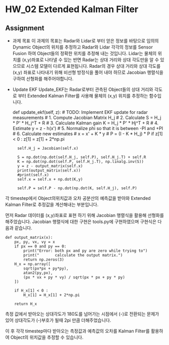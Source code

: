 
# HW_02 Extended Kalman Filter

## Assignment

- 과제 목표
  이 과제의 목표는 Radar와 Lidar로 부터 얻은 정보를 바탕으로 임의의 Dynamic Object의 위치를 추정하고 Radar와 Lidar 각각의 정보를 Sensor Fusion 하여 Object들의 정확한 위치를 추정해 내는 것입니다.
  Lidar는 물체의 위치를 (x,y)좌표로 나타낼 수 있는 반면 Radar는 상대 거리와 상대 각도만을 알 수 있으므로 시스템 모델이 다르게 표현됩니다.
  Radar의 경우 상대 거리와 상대 각도를 (x,y) 좌표로 나타내기 위해 비선형 방정식을 풀어 내야 하므로 Jacobian 행렬식을 구하여 선형화를 해주어야합니다.

- Update EKF
 Update_EKF는 Radar로부터 관측된 Object들의 상대 거리와 각도로 부터 Extended Kalman Filter를 사용해 물체의 (x,y) 위치를 추정하는 함수입니다.
	
    def update_ekf(self, z):
        # TODO: Implement EKF update for radar measurements
        # 1. Compute Jacobian Matrix H_j
        # 2. Calculate S = H_j * P' * H_j^T + R
        # 3. Calculate Kalman gain K = H_j * P' * Hj^T + R
        # 4. Estimate y = z - h(x')
        # 5. Normalize phi so that it is between -PI and +PI
        # 6. Calculate new estimates
        #    x = x' + K * y
        #    P = (I - K * H_j) * P
        if z[1] < 0 :
            z[1] = z[1] + 2*np.pi
        
        self.H_j = Jacobian(self.x)
        
        S = np.dot(np.dot(self.H_j, self.P), self.H_j.T) + self.R
        K = np.dot(np.dot(self.P, self.H_j.T), np.linalg.inv(S))
        y = z - output_matrix(self.x)
        print(output_matrix(self.x))
        #print(self.x)
        self.x = self.x + np.dot(K,y)
        
        self.P = self.P - np.dot(np.dot(K, self.H_j), self.P)

각 timestep에서 Object의위치값과 오차 공분산의 예측값을 받아와 Extended Kalman Filter로 추정값을 계산해내는 부분입니다.

먼저 Radar 데이터를 (x,y)좌표로 표현 하기 위해 Jacobian 행렬식을 활용해 선형화를 해주었습니다.
Jacobian 행렬식에 대한 구현은 tools.py에 구현하였으며 구현식은 다음과 같습니다.	

    def output_matrix(x):
        px, py, vx, vy = x
        if px == 0 and py == 0:
            print("Error: both px and py are zero while trying to")
            print("       calculate the output matrix.")
            return np.zeros(3)
        H_x = np.array([
            sqrt(px*px + py*py),
            atan2(py,px),
            (px * vx + py * vy) / sqrt(px * px + py * py)
        ])
         
        if H_x[1] < 0 :
            H_x[1] = H_x[1] + 2*np.pi
             
        return H_x

측정 값에서 받아오는 상대각도가 180도를 넘어가는 시점에서 (-)로 전환되는 문제가 있어 상대각도가 (-)부호가 될때 2pi 만큼 더해주었습니다.

이 후 각각 timestep마다 받아오는 측정값과 예측값의 오차를 Kalman Filter를 활용하여 Object의 위치값을 추정할 수 있습니다.
